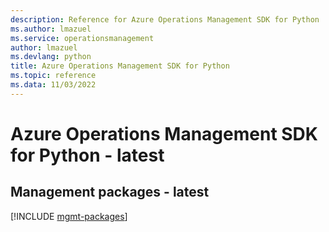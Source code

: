 ```yaml
---
description: Reference for Azure Operations Management SDK for Python
ms.author: lmazuel
ms.service: operationsmanagement
author: lmazuel
ms.devlang: python
title: Azure Operations Management SDK for Python
ms.topic: reference
ms.data: 11/03/2022
---
```

# Azure Operations Management SDK for Python - latest

## Management packages - latest
[!INCLUDE [mgmt-packages](operations-management-mgmt-index.md)]
